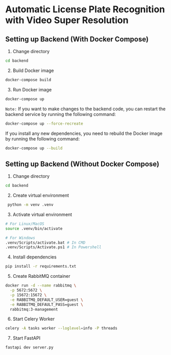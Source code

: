 # Automatic License Plate Recognition with Video Super Resolution

## Setting up Backend (With Docker Compose)

1. Change directory

```sh
cd backend
```

2. Build Docker image

```sh
docker-compose build
```

3. Run Docker image

```sh
docker-compose up
```

`Note:` If you want to make changes to the backend code, you can restart the backend service by running the following command:

```sh
docker-compose up --force-recreate
```

If you install any new dependencies, you need to rebuild the Docker image by running the following command:

```sh
docker-compose up --build
```

## Setting up Backend (Without Docker Compose)

1. Change directory

```sh
cd backend
```

2. Create virtual environment

```sh
 python -m venv .venv
```

3. Activate virtual environment

```sh
# For Linux/MacOS
source .venv/bin/activate

# For Windows
.venv/Scripts/activate.bat # In CMD
.venv/Scripts/Activate.ps1 # In Powershell
```

4. Install dependencies

```sh
pip install -r requirements.txt
```

5. Create RabbitMQ container

```sh
docker run -d --name rabbitmq \
  -p 5672:5672 \
  -p 15672:15672 \
  -e RABBITMQ_DEFAULT_USER=guest \
  -e RABBITMQ_DEFAULT_PASS=guest \
  rabbitmq:3-management
```

6. Start Celery Worker

```sh
celery -A tasks worker --loglevel=info -P threads
```

7. Start FastAPI

```sh
fastapi dev server.py
```
